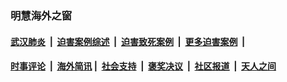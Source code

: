 
### 明慧海外之窗

####  [武汉肺炎](indexes/365.md?t=02121600) &nbsp;|&nbsp;  [迫害案例综述](indexes/328.md?t=02121600) &nbsp;|&nbsp; [迫害致死案例](indexes/277.md?t=02121600)  &nbsp;|&nbsp; [更多迫害案例](indexes/81.md?t=02121600)  &nbsp;|&nbsp; 
####  [时事评论](indexes/19.md?t=02121600) &nbsp;|&nbsp; [海外简讯](indexes/245.md?t=02121600)&nbsp;|&nbsp;  [社会支持](indexes/140.md?t=02121600) &nbsp;|&nbsp; [褒奖决议](indexes/282.md?t=02121600) &nbsp;|&nbsp; [社区报道](indexes/91.md?t=02121600)  &nbsp;|&nbsp; [天人之间](indexes/78.md?t=02121600) 

